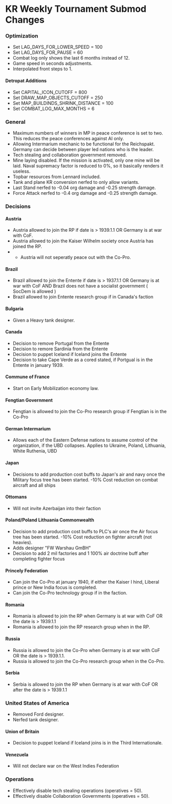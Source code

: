 # KR Weekly Tournament Submod Changes

### Optimization

- Set LAG_DAYS_FOR_LOWER_SPEED = 100
- Set LAG_DAYS_FOR_PAUSE = 60
- Combat log only shows the last 6 months instead of 12.
- Game speed in seconds adjustments.
- Interpolated front steps to 1.

#### Detropat Additions
- Set CAPITAL_ICON_CUTOFF = 800
- Set DRAW_MAP_OBJECTS_CUTOFF = 250
- Set MAP_BUILDINDS_SHRINK_DISTANCE = 100
- Set COMBAT_LOG_MAX_MONTHS = 6

### General
- Maximum numbers of winners in MP in peace conference is set to two. This reduces the peace conferences against AI only.
- Allowing Intermarium mechanic to be functional for the Reichspakt. Germany can decide between player led nations who is the leader.
- Tech stealing and collaboration government removed.
- Mine laying disabled. If the mission is activated, only one mine will be laid. Naval supremacy factor is reduced to 0%, so it basically renders it useless.
- Topbar resources from Lennard included.
- Tank and plane KR conversion nerfed to only allow variants.
- Last Stand nerfed to -0.04 org damage and -0.25 strength damage.
- Force Attack nerfed to -0.4 org damage and -0.25 strength damage.

### Decisions

#### Austria
- Austria allowed to join the RP if date is > 1939.1.1 OR Germany is at war with CoF.
- Austria allowed to join the Kaiser Wilhelm society once Austria has joined the RP.
- - Austria will not seperatly peace out with the Co-Pro.

#### Brazil
- Brazil allowed to join the Entente if date is > 1937.1.1 OR Germany is at war with CoF AND Brazil does not have a socialist government ( SocDem is allowed )
- Brazil allowed to join Entente research group if in Canada's faction

#### Bulgaria
- Given a Heavy tank designer.

#### Canada
- Decision to remove Portugal from the Entente
- Decision to remore Sardinia from the Entente
- Decision to puppet Iceland if Iceland joins the Entente
- Decision to take Cape Verde as a cored stated, if Portgual is in the Entente in january 1939.

#### Commune of France
- Start on Early Mobilization economy law.

#### Fengtian Government
- Fengtian is allowed to join the Co-Pro research group if Fengtian is in the Co-Pro

#### German Intermarium
- Allows each of the Eastern Defense nations to assume control of the organization, if the UBD collapses. Applies to Ukraine, Poland, Lithuania, White Ruthenia, UBD

#### Japan
- Decisions to add production cost buffs to Japan's air and navy once the Military focus tree has been started. -10% Cost reduction on combat aircraft and all ships


#### Ottomans
- Will not invite Azerbaijan into their faction

#### Poland/Poland Lithuania Commonwealth
- Decision to add production cost buffs to PLC's air once the Air focus tree has been started. -10% Cost reduction on fighter aircraft (not heavies).
- Adds designer "FW Warshau GmBH"
- Decision to add 2 mil factories and 1 100% air doctrine buff after completing fighter focus

#### Princely Federation
- Can join the Co-Pro at january 1940, if either the Kaiser I hind, Liberal prince or New India focus is completed.
- Can join the Co-Pro technology group if in the faction.

#### Romania
- Romania is allowed to join the RP when Germany is at war with CoF OR the date is > 1939.1.1
- Romania is allowed to join the RP research group when in the RP.

#### Russia
- Russia is allowed to join the Co-Pro when Germany is at war with CoF OR the date is > 1939.1.1.
- Russia is allowed to join the Co-Pro research group when in the Co-Pro.

#### Serbia
- Serbia is allowed to join the RP when Germany is at war with CoF OR after the date
is > 1939.1.1

### United States of America
- Removed Ford designer.
- Nerfed tank designer.

#### Union of Britain
- Decision to puppet Iceland if Iceland joins is in the Third Internationale.

#### Venezuela
- Will not declare war on the West Indies Federation

### Operations
- Effectively disable tech stealing operations (operatives = 50).
- Effectively disable Collaboration Governments (operatives = 50).
